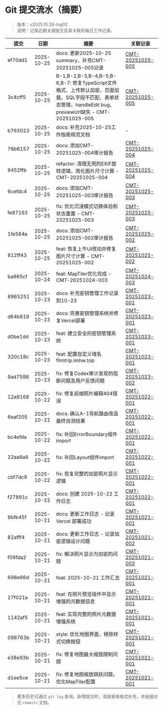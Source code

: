 # Git 提交流水（摘要）
> 版本：v2025.10.24-log02  
> 说明：记录近期关键提交及其关联的每日工作记录。

| 提交 | 日期 | 摘要 | 关联记录 |
| --- | --- | --- | --- |
| ef70dd1 | 2025-10-25 | docs: 更新2025-10-25 summary，补充CMT-20251025-005记录 | [CMT-20251025-005](2025-10-25/commits/CMT-20251025-005.md) |
| 3c4cff5 | 2025-10-25 | B-1,B-2,B-3,B-4,B-5,B-6,B-7: 修复TypeScript文件格式、上传默认加密、页面加载、SQL字段不匹配、表单状态管理、handleEdit bug、previewUrl缺失 - CMT-20251025-005 | [CMT-20251025-005](2025-10-25/commits/CMT-20251025-005.md) |
| b763023 | 2025-10-25 | docs: 补充2025-10-25工作指南规范文档 | - |
| 76b6157 | 2025-10-25 | docs: 添加CMT-20251025-004审计报告 | [CMT-20251025-004](2025-10-25/commits/CMT-20251025-004.md) |
| 9452ffb | 2025-10-25 | refactor: 清理无用的EXIF旋转逻辑，简化图片尺寸计算 - CMT-20251025-004 | [CMT-20251025-004](2025-10-25/commits/CMT-20251025-004.md) |
| 6cefdc4 | 2025-10-25 | docs: 添加CMT-20251025-003审计报告 | [CMT-20251025-003](2025-10-25/commits/CMT-20251025-003.md) |
| fe87163 | 2025-10-25 | fix: 优化沉浸模式切换体验和状态重置 - CMT-20251025-003 | [CMT-20251025-003](2025-10-25/commits/CMT-20251025-003.md) |
| 1fe584a | 2025-10-25 | docs: 添加CMT-20251025-002审计报告 | [CMT-20251025-002](2025-10-25/commits/CMT-20251025-002.md) |
| 812ff43 | 2025-10-25 | feat: 恢复上午UI改动并修复图片尺寸计算 - CMT-20251025-002 | [CMT-20251025-002](2025-10-25/commits/CMT-20251025-002.md) |
| ba865cf | 2025-10-24 | feat: MapTiler优化完成 - CMT-20251024-003 | [CMT-20251024-003](2025-10-24/commits/CMT-20251024-003.md) |
| 8965251 | 2025-10-23 | docs: 补充密钥管理工作记录到10-23 | [CMT-20251023-001](2025-10-23/commits/CMT-20251023-001.md) |
| d64b819 | 2025-10-23 | docs: 完善密钥管理系统并修复Vercel部署 | [CMT-20251023-001](2025-10-23/commits/CMT-20251023-001.md) |
| d0be1dd | 2025-10-23 | feat: 建立安全的密钥管理系统 | [CMT-20251023-001](2025-10-23/commits/CMT-20251023-001.md) |
| 320c18c | 2025-10-23 | feat: 配置自定义域名filmtrip.imhw.top | [CMT-20251023-001](2025-10-23/commits/CMT-20251023-001.md) |
| 9ad7598 | 2025-10-23 | fix: 修复Codex审计发现的阻断问题及用户反馈问题 | [CMT-20251023-002](2025-10-23/commits/CMT-20251023-002.md) |
| 12a9168 | 2025-10-22 | fix: 修复前端照片编辑404错误 | [CMT-20251022-001](2025-10-22/commits/CMT-20251022-001.md) |
| 6eaf205 | 2025-10-22 | docs: 确认A-1导航路由改造最终自测结果 | [CMT-20251022-001](2025-10-22/commits/CMT-20251022-001.md) |
| bc4efda | 2025-10-22 | fix: 补回ErrorBoundary组件import | [CMT-20251022-001](2025-10-22/commits/CMT-20251022-001.md) |
| 22aa8a8 | 2025-10-22 | fix: 补回Layout组件import | [CMT-20251022-001](2025-10-22/commits/CMT-20251022-001.md) |
| cbf7dc9 | 2025-10-22 | fix: 恢复完整的加密照片显示逻辑 | [CMT-20251022-001](2025-10-22/commits/CMT-20251022-001.md) |
| f27891c | 2025-10-22 | docs: 创建 2025-10-22 工作日志 | [CMT-20251022-001](2025-10-22/commits/CMT-20251022-001.md) |
| 9bfb45f | 2025-10-21 | docs: 更新工作日志 - 记录 Vercel 部署成功 | [CMT-20251021-001](2025-10-21/commits/CMT-20251021-001.md) |
| 82afff4 | 2025-10-21 | docs: 更新工作日志 - 记录加密逻辑设计问题 | [CMT-20251021-002](2025-10-21/commits/CMT-20251021-002.md) |
| f09fda2 | 2025-10-21 | fix: 解决照片显示为加密的问题 | [CMT-20251021-003](2025-10-21/commits/CMT-20251021-003.md) |
| 698e66d | 2025-10-21 | feat: 2025-10-21 工作汇总 | [CMT-20251021-001](2025-10-21/commits/CMT-20251021-001.md) |
| 27f021a | 2025-10-21 | feat: 在照片预览组件中显示增强的元数据信息 | [CMT-20251021-001](2025-10-21/commits/CMT-20251021-001.md) |
| 1142af5 | 2025-10-21 | feat: 实现完整的照片元数据增强系统 | [CMT-20251021-001](2025-10-21/commits/CMT-20251021-001.md) |
| 098763b | 2025-10-21 | style: 优化地图界面，移除样式切换按钮 | [CMT-20251021-001](2025-10-21/commits/CMT-20251021-001.md) |
| e38e93b | 2025-10-21 | fix: 修复地图最大缩放限制问题 | [CMT-20251021-001](2025-10-21/commits/CMT-20251021-001.md) |
| d1ee5ce | 2025-10-21 | fix: 修复地图缩放跳跃问题，优化MapTiler配置 | [CMT-20251021-001](2025-10-21/commits/CMT-20251021-001.md) |

> 更多历史可通过 `git log` 查询。新增提交时，请按表格格式补充，并链接对应 `commits` 文档。
